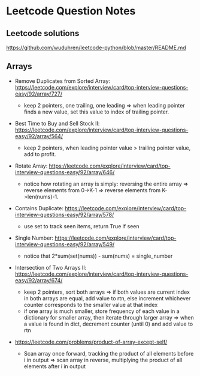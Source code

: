 # Leetcode Question Notes

## Leetcode solutions
https://github.com/wuduhren/leetcode-python/blob/master/README.md

## Arrays

* Remove Duplicates from Sorted Array: https://leetcode.com/explore/interview/card/top-interview-questions-easy/92/array/727/
  * keep 2 pointers, one trailing, one leading => when leading pointer finds a new value, set this value to index of trailing pointer.

* Best Time to Buy and Sell Stock II: https://leetcode.com/explore/interview/card/top-interview-questions-easy/92/array/564/
  * keep 2 pointers, when leading pointer value > trailing pointer value, add to profit.

* Rotate Array: https://leetcode.com/explore/interview/card/top-interview-questions-easy/92/array/646/
  * notice how rotating an array is simply: reversing the entire array => reverse elements from 0->K-1 => reverse elements from K->len(nums)-1.

* Contains Duplicate: https://leetcode.com/explore/interview/card/top-interview-questions-easy/92/array/578/
  * use set to track seen items, return True if seen

* Single Number: https://leetcode.com/explore/interview/card/top-interview-questions-easy/92/array/549/
  * notice that 2*sum(set(nums)) - sum(nums) = single_number

* Intersection of Two Arrays II: https://leetcode.com/explore/interview/card/top-interview-questions-easy/92/array/674/
  * keep 2 pointers, sort both arrays => if both values are current index in both arrays are equal, add value to rtn, else increment whichever counter corresponds to the smaller value at that index
  * if one array is much smaller, store frequency of each value in a dictionary for smaller array, then iterate through larger array => when a value is found in dict, decrement counter (until 0) and add value to rtn

* https://leetcode.com/problems/product-of-array-except-self/
  * Scan array once forward, tracking the product of all elements before i in output => scan array in reverse, multiplying the product of all elements after i in output